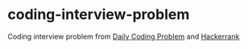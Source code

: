 # coding-interview-problem
Coding interview problem from [Daily Coding Problem](https://www.dailycodingproblem.com/) and [Hackerrank](https://www.hackerrank.com)
